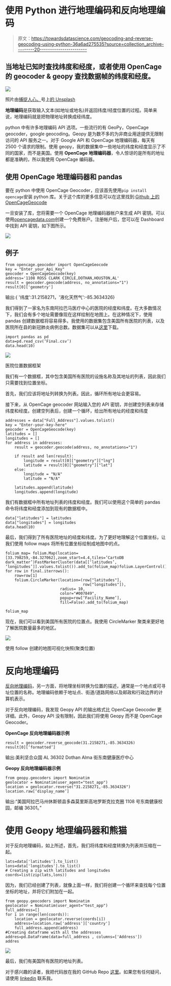 # 使用 Python 进行地理编码和反向地理编码

> 原文：<https://towardsdatascience.com/geocoding-and-reverse-geocoding-using-python-36a6ad275535?source=collection_archive---------20----------------------->

## 当地址已知时查找纬度和经度，或者使用 OpenCage 的 geocoder & geopy 查找数据帧的纬度和经度。

![](img/b0890fb38ad9242ef1dd81ff0c0864af.png)

照片由[捕捉人心。](https://unsplash.com/@dead____artist?utm_source=medium&utm_medium=referral)号上[的 Unsplash](https://unsplash.com?utm_source=medium&utm_medium=referral)

**地理编码**是获取输入文本(如地址或地名)并返回纬度/经度位置的过程。简单来说，地理编码就是把物理地址转换成经纬度。

python 中有许多地理编码 API 选项。一些流行的有 GeoPy，OpenCage geocoder，google geocoding。Geopy 是为数不多的为非商业用途提供无限制访问的 API 服务之一。对于 Google API 和 OpenCage 地理编码器，每天有 2500 个请求的限制。使用 geopy，我的数据集中一些地址的纬度和经度显示了不同的国家，而不是美国。使用 **OpenCage** **地理编码器**，令人惊讶的是所有的地址都是准确的，所以我使用 OpenCage 编码器。

## 使用 OpenCage 地理编码器和 pandas

要在 python 中使用 OpenCage Geocoder，应该首先使用`pip install opencage`安装 python 库。关于这个库的更多信息可以在这里找到:[Github 上的 OpenCageGeocode](https://github.com/opencagedata/python-opencage-geocoder)

一旦安装了库，您将需要一个 OpenCage 地理编码器帐户来生成 API 密钥。可以使用[opencagedata.com](https://opencagedata.com/)创建一个免费账户。注册帐户后，您可以在 Dashboard 中找到 API 密钥，如下图所示。

![](img/f8775abd661f8e9061b89ae31c2850df.png)

## 例子

```
from opencage.geocoder import OpenCageGeocode
key = "Enter_your_Api_Key"
geocoder = OpenCageGeocode(key)
address='1108 ROSS CLARK CIRCLE,DOTHAN,HOUSTON,AL'
result = geocoder.geocode(address, no_annotations="1")  
result[0]['geometry']
```

输出:{ '纬度':31.2158271，'液化天然气':-85.3634326}

我们得到了一家名为东南阿拉巴马医疗中心的医院的经度和纬度。在大多数情况下，我们会有多个地址需要像现在这样绘制在地图上。在这种情况下，使用 pandas 创建数据框将容易得多。我使用的数据集包含美国所有医院的列表，以及医院所在县的新冠肺炎病例总数。数据集可以从[这里](https://www.kaggle.com/jaswanthhbadvelu/us-hospital-location-with-covid-cases-for-counties)下载。

```
import pandas as pd
data=pd.read_csv(‘Final.csv’)
data.head(10)
```

![](img/c618c133632385f6f64814f4bfdc742b.png)

医院位置数据框架

我们有一个数据框，其中包含美国所有医院的设施名称及其地址的列表，因此我们只需要找到位置坐标。

首先，我们应该将地址列转换为列表。因此，循环所有地址会更容易。

接下来，从 OpenCage geocoder 网站输入您的 API 密钥，并创建空列表来存储纬度和经度。创建空列表后，创建一个循环，给出所有地址的经度和纬度

```
addresses = data["Full_Address"].values.tolist()
key = "Enter-your-key-here"
geocoder = OpenCageGeocode(key)
latitudes = []
longitudes = []
for address in addresses: 
    result = geocoder.geocode(address, no_annotations="1")  

    if result and len(result):  
        longitude = result[0]["geometry"]["lng"]  
        latitude = result[0]["geometry"]["lat"] 
    else:  
        longitude = "N/A"  
        latitude = "N/A"  

    latitudes.append(latitude) 
    longitudes.append(longitude)
```

我们有数据框中所有地址列表的纬度和经度。我们可以使用这个简单的 pandas 命令将纬度和经度添加到现有的数据框中。

```
data["latitudes"] = latitudes
data["longitudes"] = longitudes
data.head(10)
```

最后，我们得到了所有医院地址的经度和纬度。为了更好地理解这个位置坐标，让我们使用 follow maps 将所有位置坐标绘制成地图中的点。

```
folium_map= folium.Map(location=[33.798259,-84.327062],zoom_start=4.4,tiles=’CartoDB dark_matter’)FastMarkerCluster(data[[‘latitudes’, ‘longitudes’]].values.tolist()).add_to(folium_map)folium.LayerControl().add_to(folium_map) for row in final.iterrows():
    row=row[1]
    folium.CircleMarker(location=(row["latitudes"],
                                  row["longitudes"]),
                        radius= 10,
                        color="#007849",
                        popup=row[‘Facility_Name’],
                        fill=False).add_to(folium_map)

folium_map
```

现在，我们可以看到美国所有医院的位置点。我使用 CircleMarker 聚类来更好地了解医院数量最多的地区。

![](img/6c780a67e37e3571f64841afebd8c0af.png)

使用 follow 创建的地图可视化快照(聚类位置)

# 反向地理编码

[反向地理编码](https://en.wikipedia.org/wiki/Reverse_geocoding)，另一方面，将地理坐标转换为位置的描述，通常是一个地点或可寻址位置的名称。地理编码依赖于地址点、街道/道路网络以及邮政和行政边界的计算机表示。

对于反向地理编码，我发现 Geopy API 的输出格式比 OpenCage Geocoder 更详细。此外，Geopy API 没有限制，因此我们将使用 Geopy 而不是 OpenCage Geocoder。

**OpenCage 反向地理编码器示例**

```
result = geocoder.reverse_geocode(31.2158271,-85.3634326)  
result[0][‘formatted’] 
```

输出:美利坚合众国 AL 36302 Dothan Alma 街东南健康医疗中心

**Geopy 反向地理编码器示例**

```
from geopy.geocoders import Nominatim
geolocator = Nominatim(user_agent="test_app")
location = geolocator.reverse("31.2158271,-85.3634326")
location.raw[‘display_name’]
```

输出:“美国阿拉巴马州休斯顿县多森莫里斯高地罗斯克拉克圈 1108 号东南健康校园，邮编 36301。”

# **使用 Geopy 地理编码器和熊猫**

对于反向地理编码，如上所述，首先，我们将纬度和经度转换为列表并压缩在一起。

```
lats=data['latitudes'].to_list()
lons=data['longitudes'].to_list()
# Creating a zip with latitudes and longitudes
coords=list(zip(lats,lons))
```

因为，我们已经创建了列表，就像上面一样，我们将创建一个循环来查找每个位置坐标的地址，并将它们附加在一起。

```
from geopy.geocoders import Nominatim
geolocator = Nominatim(user_agent="test_app") 
full_address=[]
for i in range(len(coords)):
    location = geolocator.reverse(coords[i])
    address=location.raw['address']['country']
    full_address.append(address)
#Creating dataframe with all the addresses
addres=pd.DataFrame(data=full_address , columns=['Address'])
addres
```

![](img/9e7a9c97d7cbba42b5746bdde6d4e718.png)

最后，我们有美国所有医院的地址列表。

对于感兴趣的读者，我把代码放在我的 GitHub Repo [这里](https://github.com/JaswanthBadvelu/Geocoding/blob/master/Geocode%20%26%20Reverse.ipynb)。如果您有任何疑问，请使用 [linkedin](https://www.linkedin.com/in/jaswanth-badvelu/) 联系我。